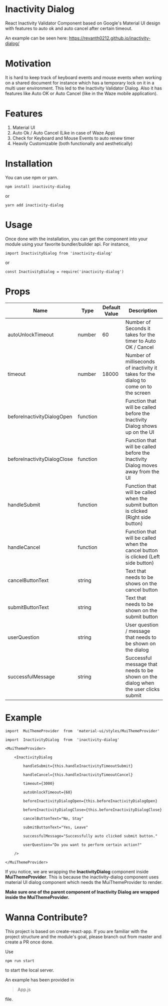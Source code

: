 # Inactivity Dialog

React Inactivity Validator Component based on Google's Material UI design with features to auto ok and auto cancel after certain timeout.

An example can be seen here: https://revanth0212.github.io/inactivity-dialog/

# Motivation

It is hard to keep track of keyboard events and mouse events when working on a shared document for instance which has a temporary lock on it in a multi user environment. This led to the Inactivity Validator Dialog. Also it has features like Auto OK or Auto Cancel (like in the Waze mobile application).

# Features

 1. Material UI
 2. Auto Ok / Auto Cancel (Like in case of Waze App)
 3. Check for Keyboard and Mouse Events to auto renew timer
 4. Heavily Customizable (both functionally and aesthetically)

# Installation

You can use npm or yarn.

    npm install inactivity-dialog

or

    yarn add inactivity-dialog

# Usage

Once done with the installation, you can get the component into your module using your favorite bundler/builder api. For instance,

    import InactivityDialog from 'inactivity-dialog'

or

    const InactivityDialog = require('inactivity-dialog')

# Props

|Name|Type|Default Value|Description|
|--|--|--|--|
| autoUnlockTimeout | number | 60 | Number of Seconds it takes for the timer to Auto OK / Cancel |
| timeout | number | 18000 | Number of milliseconds of inactivity it takes for the dialog to come on to the screen |
| beforeInactivityDialogOpen | function |  | Function that will be called before the Inactivity Dialog shows up on the UI |
| beforeInactivityDialogClose | function |  | Function that will be called before the Inactivity Dialog moves away from the UI |
| handleSubmit | function | | Function that will be called when the submit button is clicked (Right side button) |
| handleCancel | function | | Function that will be called when the cancel button is clicked (Left side button) |
| cancelButtonText | string | | Text that needs to be shows on the cancel button |
| submitButtonText | string | | Text that needs to be shown on the submit button |
| userQuestion | string | | User question / message that needs to be shown on the dialog |
| successfulMessage| string |  | Successful message that needs to be shown on the dialog when the user clicks submit |

# Example

    import  MuiThemeProvider  from  'material-ui/styles/MuiThemeProvider'
    
	import  InactivityDialog  from  'inactivity-dialog'
	
	<MuiThemeProvider>
    
	    <InactivityDialog
	    
		    handleSubmit={this.handleInactivityTimeoutSubmit}
		    
		    handleCancel={this.handleInactivityTimeoutCancel}
		    
		    timeout={3000}
		    
		    autoUnlockTimeout={60}
		    
		    beforeInactivityDialogOpen={this.beforeInactivityDialogOpen}
		    
		    beforeInactivityDialogClose={this.beforeInactivityDialogClose}
		    
		    cancelButtonText="No, Stay"
		    
		    submitButtonText="Yes, Leave"
		    
		    successfulMessage="Successfully auto clicked submit button."
		    
		    userQuestion="Do you want to perform certain action?"
	    
	    />
	    
    </MuiThemeProvider>

If you notice, we are wrapping the **InactivityDialog** component inside **MuiThemeProvider**. This is because the inactivity-dialog component uses material UI dialog component which needs the MuiThemeProvider to render.

**Make sure one of the parent component of Inactivity Dialog are wrapped inside the MuiThemeProvider.**

# Wanna Contribute?

This project is based on create-react-app. If you are familiar with the project structure and the module's goal, please branch out from master and create a PR once done.

Use 

    npm run start 

to start the local server. 

An example has been provided in 

> App.js

 file.